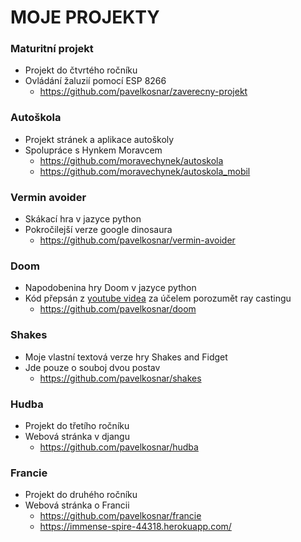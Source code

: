 # MOJE PROJEKTY

### Maturitní projekt
- Projekt do čtvrtého ročníku
- Ovládání žaluzií pomocí ESP 8266
  - https://github.com/pavelkosnar/zaverecny-projekt
### Autoškola
- Projekt stránek a aplikace autoškoly
- Spolupráce s Hynkem Moravcem
  - https://github.com/moravechynek/autoskola
  - https://github.com/moravechynek/autoskola_mobil
### Vermin avoider
- Skákací hra v jazyce python
- Pokročilejší verze google dinosaura
  - https://github.com/pavelkosnar/vermin-avoider
### Doom
- Napodobenina hry Doom v jazyce python
- Kód přepsán z <a href="https://www.youtube.com/watch?v=ECqUrT7IdqQ&ab_channel=CoderSpace" target="_blank">youtube videa</a> za účelem porozumět ray castingu
  - https://github.com/pavelkosnar/doom
### Shakes
- Moje vlastní textová verze hry Shakes and Fidget
- Jde pouze o souboj dvou postav
  - https://github.com/pavelkosnar/shakes
### Hudba
- Projekt do třetího ročníku
- Webová stránka v djangu
  - https://github.com/pavelkosnar/hudba
### Francie
- Projekt do druhého ročníku
- Webová stránka o Francii
  - https://github.com/pavelkosnar/francie
  - https://immense-spire-44318.herokuapp.com/
